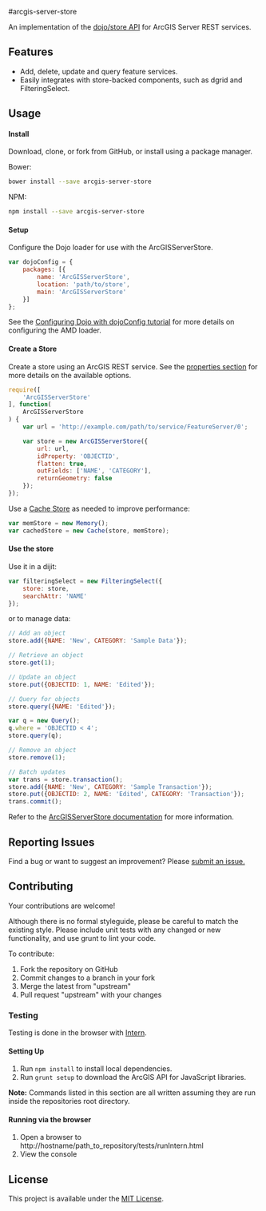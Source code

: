 #arcgis-server-store

An implementation of the 
[dojo/store API](http://dojotoolkit.org/reference-guide/1.10/dojo/store.html) 
for ArcGIS Server REST services.


## Features

- Add, delete, update and query feature services.
- Easily integrates with store-backed components, such as dgrid and 
  FilteringSelect.


## Usage

#### Install

Download, clone, or fork from GitHub, or install using a package manager.

Bower:
```bash
bower install --save arcgis-server-store
```

NPM:
```bash
npm install --save arcgis-server-store
```

#### Setup

Configure the Dojo loader for use with the ArcGISServerStore. 

```JavaScript
var dojoConfig = {
	packages: [{
		name: 'ArcGISServerStore',
		location: 'path/to/store',
		main: 'ArcGISServerStore'
	}]
};
```

See the 
[Configuring Dojo with dojoConfig tutorial](http://dojotoolkit.org/documentation/tutorials/1.10/dojo_config/) 
for more details on configuring the AMD loader.

#### Create a Store

Create a store using an ArcGIS REST service. See the 
[properties section](./docs/ArcGISServerStore.md#property-summary) 
for more details on the available options.

```JavaScript
require([
	'ArcGISServerStore'
], function(
	ArcGISServerStore
) {
	var url = 'http://example.com/path/to/service/FeatureServer/0';

	var store = new ArcGISServerStore({
		url: url,
		idProperty: 'OBJECTID',
		flatten: true,
		outFields: ['NAME', 'CATEGORY'],
		returnGeometry: false
	});
});
```

Use a 
[Cache Store](http://dojotoolkit.org/reference-guide/1.10/dojo/store/Cache.html) 
as needed to improve performance:

```JavaScript
var memStore = new Memory();
var cachedStore = new Cache(store, memStore);
```

#### Use the store

Use it in a dijit:

```JavaScript
var filteringSelect = new FilteringSelect({
	store: store,
	searchAttr: 'NAME'
});
```

or to manage data:

```JavaScript
// Add an object
store.add({NAME: 'New', CATEGORY: 'Sample Data'});

// Retrieve an object
store.get(1);

// Update an object
store.put({OBJECTID: 1, NAME: 'Edited'});

// Query for objects
store.query({NAME: 'Edited'});

var q = new Query();
q.where = 'OBJECTID < 4';
store.query(q);

// Remove an object
store.remove(1);

// Batch updates
var trans = store.transaction();
store.add({NAME: 'New', CATEGORY: 'Sample Transaction'});
store.put({OBJECTID: 2, NAME: 'Edited', CATEGORY: 'Transaction'});
trans.commit();
```

Refer to the 
[ArcGISServerStore documentation](./docs/ArcGISServerStore.md) 
for more information.


## Reporting Issues

Find a bug or want to suggest an improvement? Please 
[submit an issue.](https://github.com/thollingshead/arcgis-server-store/issues)


## Contributing

Your contributions are welcome!

Although there is no formal styleguide, please be careful to match the existing 
style. Please include unit tests with any changed or new functionality, and use 
grunt to lint your code.

To contribute:

1. Fork the repository on GitHub
2. Commit changes to a branch in your fork
3. Merge the latest from "upstream"
4. Pull request "upstream" with your changes

### Testing

Testing is done in the browser with [Intern](http://theintern.github.io/).

#### Setting Up

1. Run `npm install` to install local dependencies.
2. Run `grunt setup` to download the ArcGIS API for JavaScript libraries.

**Note:** Commands listed in this section are all written assuming they are run 
inside the repositories root directory.

#### Running via the browser

1. Open a browser to http://hostname/path_to_repository/tests/runIntern.html
2. View the console


## License

This project is available under the 
[MIT License](./LICENSE).
